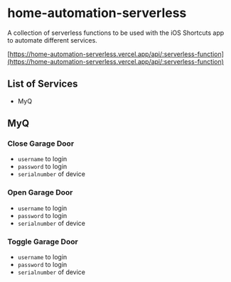 # home-automation-serverless

A collection of serverless functions to be used with the iOS Shortcuts app to automate different services.

[https://home-automation-serverless.vercel.app/api/:serverless-function](https://home-automation-serverless.vercel.app/api/:serverless-function)

## List of Services

- MyQ


## MyQ

### Close Garage Door

- `username` to login
- `password` to login
- `serialnumber` of device

### Open Garage Door

- `username` to login
- `password` to login
- `serialnumber` of device

### Toggle Garage Door

- `username` to login
- `password` to login
- `serialnumber` of device

